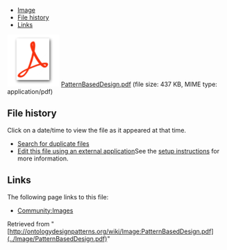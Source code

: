 * [Image](../Image/PatternBasedDesign.pdf#file)
* [File history](../Image/PatternBasedDesign.pdf#filehistory)
* [Links](../Image/PatternBasedDesign.pdf#filelinks)

[![](../skins/common/images/icons/fileicon-pdf.png)](../Image/PatternBasedDesign.pdf "PatternBasedDesign.pdf")
[PatternBasedDesign.pdf](../images/8/8a/PatternBasedDesign.pdf "PatternBasedDesign.pdf")‎  (file size: 437 KB, MIME type: application/pdf)





## File history

Click on a date/time to view the file as it appeared at that time.



  
* [Search for duplicate files](http://ontologydesignpatterns.org/wiki/Special:FileDuplicateSearch/PatternBasedDesign.pdf "Special:FileDuplicateSearch/PatternBasedDesign.pdf")
* [Edit this file using an external application](http://ontologydesignpatterns.org/wiki/index.php?title=Image:PatternBasedDesign.pdf&action=edit&externaledit=true&mode=file "Image:PatternBasedDesign.pdf")See the [setup instructions](http://www.mediawiki.org/wiki/Manual:External_editors "http://www.mediawiki.org/wiki/Manual:External_editors") for more information.

## Links



The following page links to this file:


* [Community:Images](../Community/Images "Community:Images")


Retrieved from "[http://ontologydesignpatterns.org/wiki/Image:PatternBasedDesign.pdf](../Image/PatternBasedDesign.pdf)"